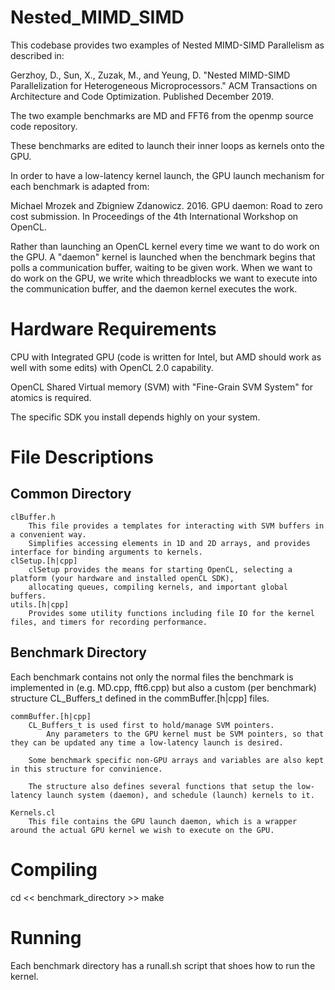 # Nested_MIMD_SIMD

This codebase provides two examples of Nested MIMD-SIMD Parallelism as described in:

Gerzhoy, D., Sun, X., Zuzak, M., and Yeung, D. "Nested MIMD-SIMD Parallelization for Heterogeneous Microprocessors." ACM Transactions on Architecture and Code Optimization. Published December 2019.

The two example benchmarks are MD and FFT6 from the openmp source code repository.

These benchmarks are edited to launch their inner loops as kernels onto the GPU.

In order to have a low-latency kernel launch, the GPU launch mechanism for each benchmark is adapted from:

Michael Mrozek and Zbigniew Zdanowicz. 2016. GPU daemon: Road to zero cost submission. In Proceedings of the
4th International Workshop on OpenCL.

Rather than launching an OpenCL kernel every time we want to do work on the GPU. A "daemon" kernel is launched when the benchmark begins that polls a communication buffer, waiting to be given work. When we want to do work on the GPU, we write which threadblocks we want to execute into the communication buffer, and the daemon kernel executes the work.

# Hardware Requirements

CPU with Integrated GPU (code is written for Intel, but AMD should work as well with some edits) with OpenCL 2.0 capability.

OpenCL Shared Virtual memory (SVM) with "Fine-Grain SVM System" for atomics is required.

The specific SDK you install depends highly on your system.

# File Descriptions

## Common Directory
    clBuffer.h
        This file provides a templates for interacting with SVM buffers in a convenient way.
        Simplifies accessing elements in 1D and 2D arrays, and provides interface for binding arguments to kernels.
    clSetup.[h|cpp]
        clSetup provides the means for starting OpenCL, selecting a platform (your hardware and installed openCL SDK), 
        allocating queues, compiling kernels, and important global buffers.
    utils.[h|cpp]
        Provides some utility functions including file IO for the kernel files, and timers for recording performance.

## Benchmark Directory

Each benchmark contains not only the normal files the benchmark is implemented in (e.g. MD.cpp, fft6.cpp) but also a
custom (per benchmark) structure CL_Buffers_t defined in the commBuffer.[h|cpp] files.

    commBuffer.[h|cpp] 
        CL_Buffers_t is used first to hold/manage SVM pointers.
            Any parameters to the GPU kernel must be SVM pointers, so that they can be updated any time a low-latency launch is desired.

        Some benchmark specific non-GPU arrays and variables are also kept in this structure for convinience.

        The structure also defines several functions that setup the low-latency launch system (daemon), and schedule (launch) kernels to it.
    
    Kernels.cl
        This file contains the GPU launch daemon, which is a wrapper around the actual GPU kernel we wish to execute on the GPU.

# Compiling

cd << benchmark_directory >>
make

# Running

Each benchmark directory has a runall.sh script that shoes how to run the kernel.